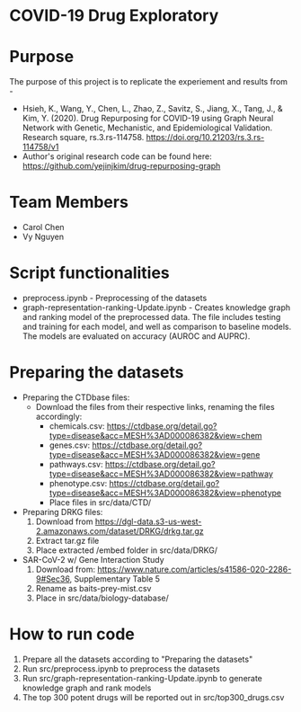 # COVID-19 Drug Exploratory

# Purpose
The purpose of this project is to replicate the experiement and results from - 
* Hsieh, K., Wang, Y., Chen, L., Zhao, Z., Savitz, S., Jiang, X., Tang, J., & Kim, Y. (2020). Drug Repurposing for COVID-19 using Graph Neural Network with Genetic, Mechanistic, and Epidemiological Validation. Research square, rs.3.rs-114758. https://doi.org/10.21203/rs.3.rs-114758/v1  
* Author's original research code can be found here: https://github.com/yejinjkim/drug-repurposing-graph

# Team Members
* Carol Chen
* Vy Nguyen

# Script functionalities
* preprocess.ipynb - Preprocessing of the datasets
* graph-representation-ranking-Update.ipynb - Creates knowledge graph and ranking model of the preprocessed data. The file includes testing and training for each model, and well as comparison to baseline models. The models are evaluated on accuracy (AUROC and AUPRC).

# Preparing the datasets
* Preparing the CTDbase files:
    * Download the files from their respective links, renaming the files accordingly:
        * chemicals.csv: https://ctdbase.org/detail.go?type=disease&acc=MESH%3AD000086382&view=chem 
        * genes.csv: https://ctdbase.org/detail.go?type=disease&acc=MESH%3AD000086382&view=gene 
        * pathways.csv: https://ctdbase.org/detail.go?type=disease&acc=MESH%3AD000086382&view=pathway
        * phenotype.csv: https://ctdbase.org/detail.go?type=disease&acc=MESH%3AD000086382&view=phenotype 
        * Place files in src/data/CTD/
* Preparing DRKG files:
    1. Download from https://dgl-data.s3-us-west-2.amazonaws.com/dataset/DRKG/drkg.tar.gz 
    2. Extract tar.gz file
    3. Place extracted /embed folder in src/data/DRKG/
* SAR-CoV-2 w/ Gene Interaction Study
    1. Download from: https://www.nature.com/articles/s41586-020-2286-9#Sec36, Supplementary Table 5
    2. Rename as baits-prey-mist.csv
    3. Place in src/data/biology-database/

# How to run code
1. Prepare all the datasets according to "Preparing the datasets"
2. Run src/preprocess.ipynb to preprocess the datasets
3. Run src/graph-representation-ranking-Update.ipynb to generate knowledge graph and rank models
4. The top 300 potent drugs will be reported out in src/top300_drugs.csv 